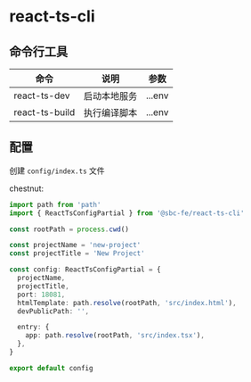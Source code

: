 # react-ts-cli


## 命令行工具

| 命令           | 说明         | 参数   |
| -------------- | ------------ | ------ |
| react-ts-dev   | 启动本地服务 | ...env |
| react-ts-build | 执行编译脚本 | ...env |

## 配置

创建 `config/index.ts` 文件

chestnut:
```ts
import path from 'path'
import { ReactTsConfigPartial } from '@sbc-fe/react-ts-cli'

const rootPath = process.cwd()

const projectName = 'new-project'
const projectTitle = 'New Project'

const config: ReactTsConfigPartial = {
  projectName,
  projectTitle,
  port: 18081,
  htmlTemplate: path.resolve(rootPath, 'src/index.html'),
  devPublicPath: '',

  entry: {
    app: path.resolve(rootPath, 'src/index.tsx'),
  },
}

export default config

```